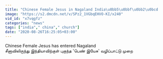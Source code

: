 ```yaml
---
title: "Chinese Female Jesus in Nagaland India\u0bb5\u0bbf\u0bb2\u0bcd China\u0bb5\u0bbf\u0ba9\u0bcd \u0bb5\u0bb4\u0bbf\u0baa\u0bbe\u0b9f\u0bc1 OneIndia Tamil"
image: "https://s2.dmcdn.net/v/SPz2_1VGbqEHVO-KI/x240"
vid_id: "x7vqgfz"
categories: "news"
tags: ["india"," china"," church"]
date: "2020-08-26T16:25:05+03:00"
---
```

Chinese Female Jesus has entered Nagaland  <br>சீனாவிலிருந்து இந்தியாவிற்குள்  புகுந்த 'பெண் இயேசு'  வழிப்பாட்டு முறை
